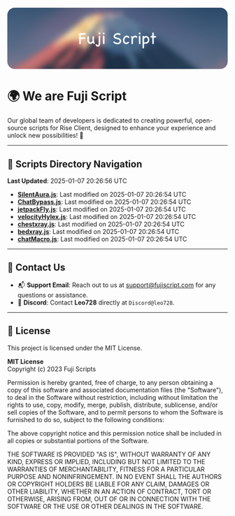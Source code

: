 ![Banner](.github/b.webp)

# 🌍 **We are Fuji Script**

Our global team of developers is dedicated to creating powerful, open-source scripts for Rise Client, designed to enhance your experience and unlock new possibilities! 🌟

---
<!-- SCRIPTS_NAVIGATION_START -->
## 📂 **Scripts Directory Navigation**

**Last Updated**: 2025-01-07 20:26:56 UTC

- **[SilentAura.js](scripts/SilentAura.js)**: Last modified on 2025-01-07 20:26:54 UTC
- **[ChatBypass.js](scripts/ChatBypass.js)**: Last modified on 2025-01-07 20:26:54 UTC
- **[jetpackFly.js](scripts/jetpackFly.js)**: Last modified on 2025-01-07 20:26:54 UTC
- **[velocityHylex.js](scripts/velocityHylex.js)**: Last modified on 2025-01-07 20:26:54 UTC
- **[chestxray.js](scripts/chestxray.js)**: Last modified on 2025-01-07 20:26:54 UTC
- **[bedxray.js](scripts/bedxray.js)**: Last modified on 2025-01-07 20:26:54 UTC
- **[chatMacro.js](scripts/chatMacro.js)**: Last modified on 2025-01-07 20:26:54 UTC

<!-- SCRIPTS_NAVIGATION_END -->

---

## 💬 **Contact Us**  
- 📬 **Support Email**: Reach out to us at [support@fujiscript.com](mailto:support@fujiscript.com) for any questions or assistance.  
- 💬 **Discord**: Contact **Leo728** directly at `Discord@leo728`.

---

## 📜 **License**

This project is licensed under the MIT License.  

**MIT License**  
Copyright (c) 2023 Fuji Scripts  

Permission is hereby granted, free of charge, to any person obtaining a copy of this software and associated documentation files (the "Software"), to deal in the Software without restriction, including without limitation the rights to use, copy, modify, merge, publish, distribute, sublicense, and/or sell copies of the Software, and to permit persons to whom the Software is furnished to do so, subject to the following conditions:  

The above copyright notice and this permission notice shall be included in all copies or substantial portions of the Software.  

THE SOFTWARE IS PROVIDED "AS IS", WITHOUT WARRANTY OF ANY KIND, EXPRESS OR IMPLIED, INCLUDING BUT NOT LIMITED TO THE WARRANTIES OF MERCHANTABILITY, FITNESS FOR A PARTICULAR PURPOSE AND NONINFRINGEMENT. IN NO EVENT SHALL THE AUTHORS OR COPYRIGHT HOLDERS BE LIABLE FOR ANY CLAIM, DAMAGES OR OTHER LIABILITY, WHETHER IN AN ACTION OF CONTRACT, TORT OR OTHERWISE, ARISING FROM, OUT OF OR IN CONNECTION WITH THE SOFTWARE OR THE USE OR OTHER DEALINGS IN THE SOFTWARE.  
